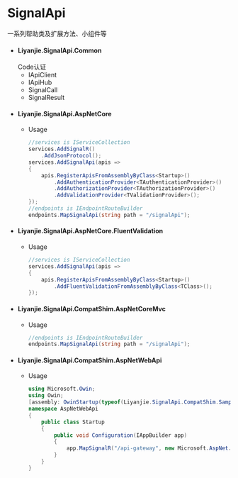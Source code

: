 # SignalApi

一系列帮助类及扩展方法、小组件等

- #### Liyanjie.SignalApi.Common
    Code认证
  - IApiClient
  - IApiHub
  - SignalCall
  - SignalResult
- #### Liyanjie.SignalApi.AspNetCore
  - Usage
    ```csharp
    //services is IServiceCollection
    services.AddSignalR()
        .AddJsonProtocol();
    services.AddSignalApi(apis =>
    {
        apis.RegisterApisFromAssemblyByClass<Startup>()
            .AddAuthenticationProvider<TAuthenticationProvider>()
            .AddAuthorizationProvider<TAuthorizationProvider>()
            .AddValidationProvider<TValidationProvider>();
    });
    //endpoints is IEndpointRouteBuilder
    endpoints.MapSignalApi(string path = "/signalApi");
    ```
- #### Liyanjie.SignalApi.AspNetCore.FluentValidation
  - Usage
    ```csharp
    //services is IServiceCollection
    services.AddSignalApi(apis =>
    {
        apis.RegisterApisFromAssemblyByClass<Startup>()
            .AddFluentValidationFromAssemblyByClass<TClass>();
    });
    ```
- #### Liyanjie.SignalApi.CompatShim.AspNetCoreMvc
  - Usage
    ```csharp
    //endpoints is IEndpointRouteBuilder
    endpoints.MapSignalApi(string path = "/signalApi");
    ```
- #### Liyanjie.SignalApi.CompatShim.AspNetWebApi
  - Usage
    ```csharp
    using Microsoft.Owin;
    using Owin;
    [assembly: OwinStartup(typeof(Liyanjie.SignalApi.CompatShim.Sample.AspNetWebApi.Startup))]
    namespace AspNetWebApi
    {
        public class Startup
        {
            public void Configuration(IAppBuilder app)
            {
                app.MapSignalR("/api-gateway", new Microsoft.AspNet.SignalR.HubConfiguration());
            }
        }
    }
    ```